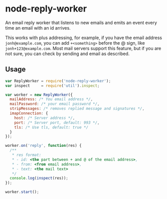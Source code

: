 # node-reply-worker

An email reply worker that listens to new emails and emits an event every time an email with an id arrives.

This works with plus addressing, for example, if you have the email address `jonh@example.com`, you can add `+<something>` before the @ sign, like `jonh+123@example.com`. Most mail servers support this feature, but if you are not sure, you can check by sending and email as described.

## Usage

```javascript
var ReplyWorker = require('node-reply-worker');
var inspect     = require('util').inspect;

var worker = new ReplyWorker({
  mailAddress: /* You email address */,
  mailPassword: /* your email password */,
  stripMessages: /* removes replied message and signatures */,
  imapConnection: {
    host: /* Server address */,
    port: /* Server port, default: 993 */,
    tls: /* Use tls, default: true */
  }
});

worker.on('reply', function(res) {
  /**
   * res format:
   * - id: <the part between + and @ of the email address>,
   * - from: <from email address>,
   * - text: <the mail text>
   */
  console.log(inspect(res));
});

worker.start();
```
